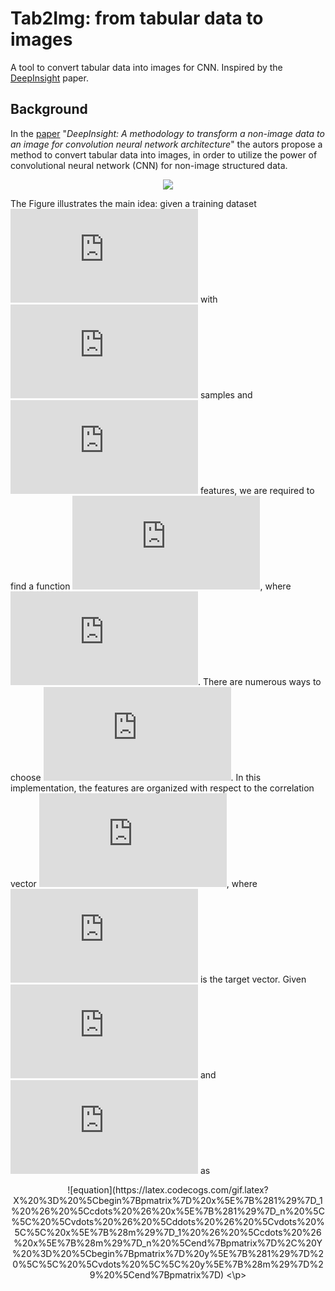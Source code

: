 # Tab2Img: from tabular data to images
A tool to convert tabular data into images for CNN. Inspired by the [DeepInsight](https://www.nature.com/articles/s41598-019-47765-6) paper.

## Background

In the [paper](https://www.nature.com/articles/s41598-019-47765-6) "*DeepInsight: A methodology to transform a non-image data to an image for convolution neural network architecture*" the autors propose  a method to convert tabular data into images, in order to utilize the power of convolutional neural network (CNN) for non-image structured data.

<p align="center">
  <img src="https://github.com/nicomignoni/tab2img/blob/master/docs/feature_mapping.png"/>
</p>

The Figure illustrates the main idea: given a training dataset ![equation](https://latex.codecogs.com/gif.latex?X%20%5Cin%20%5Cmathbb%7BR%7D%5E%7Bm%5Ctimes%20n%7D) with ![equation](https://latex.codecogs.com/gif.latex?m) samples and ![equation](https://latex.codecogs.com/gif.latex?n) features, we are required to find a function ![equation](https://latex.codecogs.com/gif.latex?M%20%3A%20%5Cmathbb%7BR%7D%5E%7Bm%5Ctimes%20n%7D%20%5Crightarrow%20%5Cmathbb%7BR%7D%5E%7Bm%5Ctimes%20d%20%5Ctimes%20d%7D), where ![equation](https://latex.codecogs.com/gif.latex?d%20%3D%20%5Clceil%20%5Csqrt%7Bn%7D%5Crceil). 
There are numerous ways to choose ![equation](https://latex.codecogs.com/gif.latex?M). In this implementation, the features are organized with respect to the correlation vector ![equation](https://latex.codecogs.com/gif.latex?%5Crho%28X%2C%20Y%29), where ![equation](https://latex.codecogs.com/gif.latex?Y%20%5Cin%20%5Cmathbb%7BR%7D%5E%7B1%20%5Ctimes%20m%7D) is the target vector.
Given ![equation](https://latex.codecogs.com/gif.latex?X) and ![equation](https://latex.codecogs.com/gif.latex?Y) as

<p align='center'>
  ![equation](https://latex.codecogs.com/gif.latex?X%20%3D%20%5Cbegin%7Bpmatrix%7D%20x%5E%7B%281%29%7D_1%20%26%20%5Ccdots%20%26%20x%5E%7B%281%29%7D_n%20%5C%5C%20%5Cvdots%20%26%20%5Cddots%20%26%20%5Cvdots%20%5C%5C%20x%5E%7B%28m%29%7D_1%20%26%20%5Ccdots%20%26%20x%5E%7B%28m%29%7D_n%20%5Cend%7Bpmatrix%7D%2C%20Y%20%3D%20%5Cbegin%7Bpmatrix%7D%20y%5E%7B%281%29%7D%20%5C%5C%20%5Cvdots%20%5C%5C%20y%5E%7B%28m%29%7D%29%20%5Cend%7Bpmatrix%7D)
<\p>
